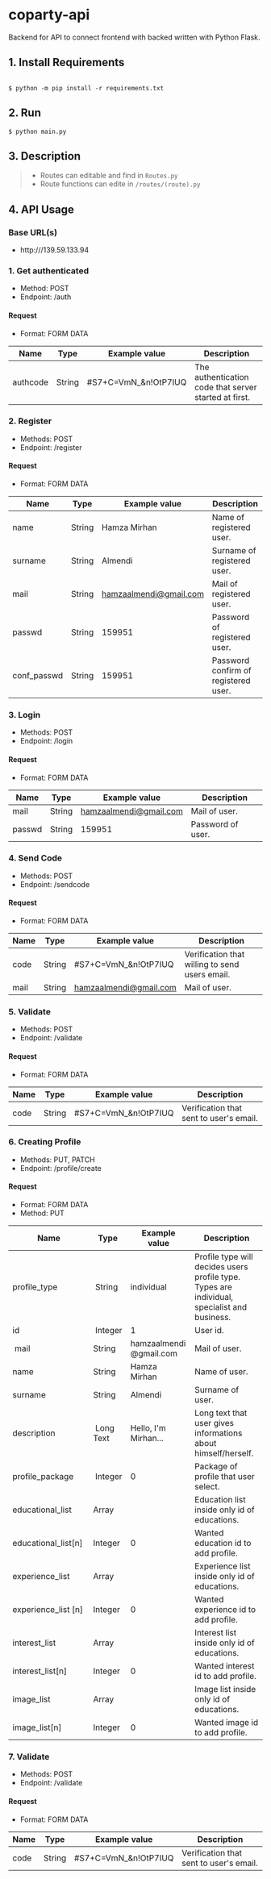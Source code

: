 # coparty-api
 Backend for API to connect frontend with backed written with Python Flask.

## 1. Install Requirements

```shell

$ python -m pip install -r requirements.txt
```

## 2. Run
```shell
$ python main.py
```

## 3. Description

> * Routes can editable and find in `Routes.py`
> * Route functions can edite in `/routes/(route).py`

## 4. API Usage

### Base URL(s)

- http:///139.59.133.94

### 1. Get authenticated

- Method: POST
- Endpoint: /auth

#### Request
- Format: FORM DATA

| Name                 | Type    | Example value          | Description     |
| -------------------- | ------- | ---------------------- | --------------- |
| authcode             | String  |  #S7+C=VmN_&n!OtP7IUQ  | The authentication code that server started at first.  |

### 2. Register

- Methods: POST
- Endpoint: /register

#### Request
- Format: FORM DATA

| Name                 | Type    | Example value          | Description     |
| -------------------- | ------- | ---------------------- | --------------- |
| name         | String  | Hamza Mirhan | Name of registered user. | 
| surname         | String  | Almendi | Surname of registered user. | 
| mail         | String  | hamzaalmendi@gmail.com | Mail of registered user. | 
| passwd         | String  | 159951 | Password of registered user. | 
| conf_passwd         | String  | 159951 | Password confirm of registered user. | 

### 3. Login

- Methods: POST
- Endpoint: /login

#### Request
- Format: FORM DATA

| Name                 | Type    | Example value          | Description     |
| -------------------- | ------- | ---------------------- | --------------- |
| mail         | String  | hamzaalmendi@gmail.com | Mail of user. | 
| passwd         | String  | 159951 | Password of user. | 

### 4. Send Code

- Methods: POST
- Endpoint: /sendcode

#### Request
- Format: FORM DATA

| Name                 | Type    | Example value          | Description     |
| -------------------- | ------- | ---------------------- | --------------- |
| code | String | #S7+C=VmN_&n!OtP7IUQ | Verification that willing to send users email. |
| mail         | String  | hamzaalmendi@gmail.com | Mail of user. | 

### 5. Validate

- Methods: POST
- Endpoint: /validate

#### Request
- Format: FORM DATA

| Name                 | Type    | Example value          | Description     |
| -------------------- | ------- | ---------------------- | --------------- |
| code | String | #S7+C=VmN_&n!OtP7IUQ | Verification that sent to user's email. |

### 6. Creating Profile

- Methods: PUT, PATCH
- Endpoint: /profile/create

#### Request
- Format: FORM DATA
- Method: PUT

| Name                 | Type    | Example value          | Description     |
| -------------------- | ------- | ---------------------- | --------------- |
| profile_type | String | individual | Profile type will decides users profile type. Types are individual, specialist and business. |
| id | Integer | 1 | User id. |
| mail | String | hamzaalmendi @gmail.com | Mail of user. |
| name | String | Hamza Mirhan | Name of user. |
| surname | String | Almendi | Surname of user. |
| description | Long Text | Hello, I'm Mirhan... | Long text that user gives informations about himself/herself. |
| profile_package | Integer | 0 | Package of profile that user select. |
| educational_list | Array | | Education list inside only id of educations. |
| educational_list[n] | Integer | 0 | Wanted education id to add profile. |
| experience_list | Array | | Experience list inside only id of educations. |
| experience_list [n] | Integer | 0 | Wanted experience id to add profile. |
| interest_list | Array | | Interest list inside only id of educations. |
| interest_list[n] | Integer | 0 | Wanted interest id to add profile. |
| image_list| Array | | Image list inside only id of educations. |
| image_list[n] | Integer | 0 | Wanted image id to add profile. |

### 7. Validate

- Methods: POST
- Endpoint: /validate

#### Request
- Format: FORM DATA

| Name                 | Type    | Example value          | Description     |
| -------------------- | ------- | ---------------------- | --------------- |
| code | String | #S7+C=VmN_&n!OtP7IUQ | Verification that sent to user's email. |